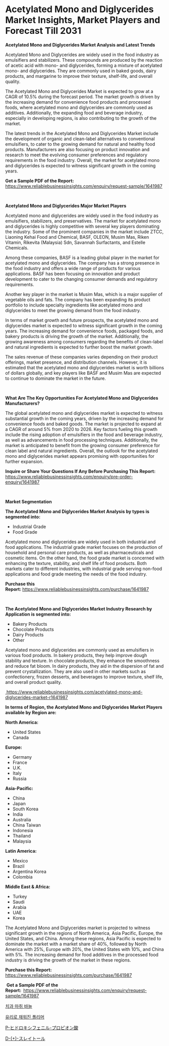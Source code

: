 <p><h1>Acetylated Mono and Diglycerides Market Insights, Market Players and Forecast Till 2031</h1></p><p><strong>Acetylated Mono and Diglycerides Market Analysis and Latest Trends</strong></p>
<p><p>Acetylated Mono and Diglycerides are widely used in the food industry as emulsifiers and stabilizers. These compounds are produced by the reaction of acetic acid with mono- and diglycerides, forming a mixture of acetylated mono- and diglycerides. They are commonly used in baked goods, dairy products, and margarine to improve their texture, shelf-life, and overall quality.</p><p>The Acetylated Mono and Diglycerides Market is expected to grow at a CAGR of 10.5% during the forecast period. The market growth is driven by the increasing demand for convenience food products and processed foods, where acetylated mono and diglycerides are commonly used as additives. Additionally, the expanding food and beverage industry, especially in developing regions, is also contributing to the growth of the market.</p><p>The latest trends in the Acetylated Mono and Diglycerides Market include the development of organic and clean-label alternatives to conventional emulsifiers, to cater to the growing demand for natural and healthy food products. Manufacturers are also focusing on product innovation and research to meet the evolving consumer preferences and regulatory requirements in the food industry. Overall, the market for acetylated mono and diglycerides is expected to witness significant growth in the coming years.</p></p>
<p><strong>Get a Sample PDF of the Report:&nbsp;</strong> <a href="https://www.reliablebusinessinsights.com/enquiry/request-sample/1641987">https://www.reliablebusinessinsights.com/enquiry/request-sample/1641987</a></p>
<p>&nbsp;</p>
<p><strong>Acetylated Mono and Diglycerides Major Market Players</strong></p>
<p><p>Acetylated mono and diglycerides are widely used in the food industry as emulsifiers, stabilizers, and preservatives. The market for acetylated mono and diglycerides is highly competitive with several key players dominating the industry. Some of the prominent companies in the market include ZTCC, Liaoning Kehai Food and Chemical, BASF, OLEON, Musim Mas, Riken Vitamin, Rikevita (Malaysia) Sdn, Savannah Surfactants, and Estelle Chemicals.</p><p>Among these companies, BASF is a leading global player in the market for acetylated mono and diglycerides. The company has a strong presence in the food industry and offers a wide range of products for various applications. BASF has been focusing on innovation and product development to cater to the changing consumer demands and regulatory requirements.</p><p>Another key player in the market is Musim Mas, which is a major supplier of vegetable oils and fats. The company has been expanding its product portfolio to include specialty ingredients like acetylated mono and diglycerides to meet the growing demand from the food industry.</p><p>In terms of market growth and future prospects, the acetylated mono and diglycerides market is expected to witness significant growth in the coming years. The increasing demand for convenience foods, packaged foods, and bakery products is driving the growth of the market. Additionally, the growing awareness among consumers regarding the benefits of clean-label and natural ingredients is expected to further boost the market growth.</p><p>The sales revenue of these companies varies depending on their product offerings, market presence, and distribution channels. However, it is estimated that the acetylated mono and diglycerides market is worth billions of dollars globally, and key players like BASF and Musim Mas are expected to continue to dominate the market in the future.</p></p>
<p>&nbsp;</p>
<p><strong>What Are The Key Opportunities For Acetylated Mono and Diglycerides Manufacturers?</strong></p>
<p><p>The global acetylated mono and diglycerides market is expected to witness substantial growth in the coming years, driven by the increasing demand for convenience foods and baked goods. The market is projected to expand at a CAGR of around 5% from 2020 to 2026. Key factors fueling this growth include the rising adoption of emulsifiers in the food and beverage industry, as well as advancements in food processing techniques. Additionally, the market is anticipated to benefit from the growing consumer preference for clean label and natural ingredients. Overall, the outlook for the acetylated mono and diglycerides market appears promising with opportunities for further expansion.</p></p>
<p><strong>Inquire or Share Your Questions If Any Before Purchasing This Report:</strong> <a href="https://www.reliablebusinessinsights.com/enquiry/pre-order-enquiry/1641987">https://www.reliablebusinessinsights.com/enquiry/pre-order-enquiry/1641987</a></p>
<p>&nbsp;</p>
<p><strong>Market Segmentation</strong></p>
<p><strong>The Acetylated Mono and Diglycerides Market Analysis by types is segmented into:</strong></p>
<p><ul><li>Industrial Grade</li><li>Food Grade</li></ul></p>
<p><p>Acetylated mono and diglycerides are widely used in both industrial and food applications. The industrial grade market focuses on the production of household and personal care products, as well as pharmaceuticals and cosmetic items. On the other hand, the food grade market is concerned with enhancing the texture, stability, and shelf life of food products. Both markets cater to different industries, with industrial grade serving non-food applications and food grade meeting the needs of the food industry.</p></p>
<p><strong>Purchase this Report:&nbsp;</strong><a href="https://www.reliablebusinessinsights.com/purchase/1641987">https://www.reliablebusinessinsights.com/purchase/1641987</a></p>
<p>&nbsp;</p>
<p><strong>The Acetylated Mono and Diglycerides Market Industry Research by Application is segmented into:</strong></p>
<p><ul><li>Bakery Products</li><li>Chocolate Products</li><li>Dairy Products</li><li>Other</li></ul></p>
<p><p>Acetylated mono and diglycerides are commonly used as emulsifiers in various food products. In bakery products, they help improve dough stability and texture. In chocolate products, they enhance the smoothness and reduce fat bloom. In dairy products, they aid in the dispersion of fat and prevent crystallization. They are also used in other markets such as confectionery, frozen desserts, and beverages to improve texture, shelf life, and overall product quality.</p></p>
<p><a href="https://www.reliablebusinessinsights.com/acetylated-mono-and-diglycerides-market-r1641987">&nbsp;https://www.reliablebusinessinsights.com/acetylated-mono-and-diglycerides-market-r1641987</a></p>
<p><strong>In terms of Region, the Acetylated Mono and Diglycerides Market Players available by Region are:</strong></p>
<p>
    <p> <strong> North America: </strong>
        <ul>
            <li>United States</li>
            <li>Canada</li>
        </ul>
        </p> 
    <p> <strong> Europe: </strong>
        <ul>
            <li>Germany</li>
            <li>France</li>
            <li>U.K.</li>
            <li>Italy</li>
            <li>Russia</li>
        </ul>
        </p> 
    <p> <strong> Asia-Pacific: </strong>
        <ul>
            <li>China</li>
            <li>Japan</li>
            <li>South Korea</li>
            <li>India</li>
            <li>Australia</li>
            <li>China Taiwan</li>
            <li>Indonesia</li>
            <li>Thailand</li>
            <li>Malaysia</li>
        </ul>
        </p> 
    <p> <strong> Latin America: </strong>
        <ul>
            <li>Mexico</li>
            <li>Brazil</li>
            <li>Argentina Korea</li>
            <li>Colombia</li>
        </ul>
        </p> 
    <p> <strong> Middle East & Africa: </strong>
        <ul>
            <li>Turkey</li>
            <li>Saudi</li>
            <li>Arabia</li>
            <li>UAE</li>
            <li>Korea</li>
        </ul>
    </p>
    </p>
<p><p>The Acetylated Mono and Diglycerides market is projected to witness significant growth in the regions of North America, Asia Pacific, Europe, the United States, and China. Among these regions, Asia Pacific is expected to dominate the market with a market share of 40%, followed by North America with 25%, Europe with 20%, the United States with 10%, and China with 5%. The increasing demand for food additives in the processed food industry is driving the growth of the market in these regions.</p></p>
<p><strong>Purchase this Report: </strong><a href="https://www.reliablebusinessinsights.com/purchase/1641987">https://www.reliablebusinessinsights.com/purchase/1641987</a></p>
<p>&nbsp;<strong>Get a Sample PDF of the Report:&nbsp;&nbsp;</strong><a href="https://www.reliablebusinessinsights.com/enquiry/request-sample/1641987">https://www.reliablebusinessinsights.com/enquiry/request-sample/1641987</a></p>
<p><strong></strong></p>
<p><p><a href="https://medium.com/@seanturner6262/%EC%B9%98%EA%B3%BC-%EB%A7%88%EC%B7%A8-%EC%A3%BC%EC%82%AC-%EB%B0%94%EB%8A%98-%EC%8B%9C%EC%9E%A5-%EA%B8%80%EB%A1%9C%EB%B2%8C-%EC%8B%9C%EC%9E%A5-%EB%8F%99%ED%96%A5-%EB%B0%8F-%ED%8C%90%EB%A7%A4-%EB%8F%99%ED%96%A5-2024%EB%85%84%EB%B6%80%ED%84%B0-2031%EB%85%84%EA%B9%8C%EC%A7%80-d3d8a9a36bff">치과 마취 바늘</a></p><p><a href="https://medium.com/@seanturner6262/%EC%9C%A0%EB%A6%AC%EC%B6%A9%EC%A0%84-%EA%B3%A0%EB%B6%84%EC%9E%90-%EC%8B%9C%EC%9E%A5-%EB%8F%99%ED%96%A5-%EB%B0%8F-%EB%B6%84%EC%84%9D-%EB%AF%B8%EB%9E%98-%EC%84%B1%EC%9E%A5%EC%9D%84-%EC%9C%84%ED%95%9C-%EA%B8%B0%ED%9A%8C%EC%99%80-%EB%8F%84%EC%A0%84-2024-2031-122a0e8fce59">유리로 채워진 폴리머</a></p><p><a href="https://medium.com/@freedayundt2023/%E8%A3%BD%E5%93%81%E3%82%BF%E3%82%A4%E3%83%97-%E3%82%A2%E3%83%97%E3%83%AA%E3%82%B1%E3%83%BC%E3%82%B7%E3%83%A7%E3%83%B3-%E5%9C%B0%E5%9F%9F-%E4%BC%81%E6%A5%AD%E5%88%A5%E3%81%AE%E3%82%B0%E3%83%AD%E3%83%BC%E3%83%90%E3%83%ABp-%E3%83%92%E3%83%89%E3%83%AD%E3%82%AD%E3%82%B7%E3%83%95%E3%82%A7%E3%83%8B%E3%83%AB%E3%83%97%E3%83%AD%E3%83%94%E3%82%AA%E3%83%B3%E9%85%B8%E5%B8%82%E5%A0%B4-%E6%A5%AD%E7%95%8C%E3%82%BB%E3%82%B0%E3%83%A1%E3%83%B3%E3%83%88%E3%81%AE%E5%B1%95%E6%9C%9B-%E5%B8%82%E5%A0%B4%E8%A9%95%E4%BE%A1-%E7%AB%B6%E4%BA%89%E3%82%B7%E3%83%8A%E3%83%AA%E3%82%AA-%E3%83%88%E3%83%AC%E3%83%B3%E3%83%89-%E3%81%8A%E3%82%88%E3%81%B3%E4%BA%88%E6%B8%AC-2024%E5%B9%B4-2031%E5%B9%B4-7d83478603db">P-ヒドロキシフェニル-プロピオン酸</a></p><p><a href="https://medium.com/@awicka/2024%E5%B9%B4%E3%81%8B%E3%82%892031%E5%B9%B4%E3%81%BE%E3%81%A7%E3%81%AE-%E3%81%AEcagr%E3%81%A7%E6%8B%A1%E5%A4%A7%E3%81%97%E3%81%A6%E3%81%84%E3%82%8Bd-%E3%82%B9%E3%83%AC%E3%82%A4%E3%83%88%E3%83%BC%E3%83%AB%E5%B8%82%E5%A0%B4%E3%81%AE%E8%A6%8F%E6%A8%A1%E3%81%AB%E3%81%A4%E3%81%84%E3%81%A6%E3%81%AE%E6%B4%9E%E5%AF%9F-e92498ec3946">D-(+)-スレイトール</a></p></p>